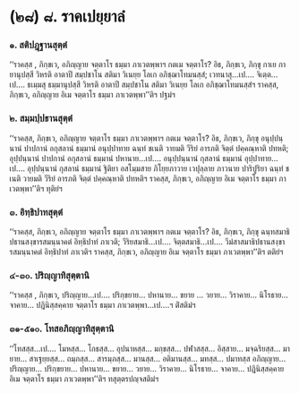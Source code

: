 <h1>(๒๘) ๘. ราคเปยฺยาลํ</h1>
<h3>๑. สติปฎฺฐานสุตฺตํ</h3>
<p> ‘‘ราคสฺส  , ภิกฺขเว, อภิญฺญาย จตฺตาโร ธมฺมา ภาเวตพฺพาฯ กตเม จตฺตาโร? อิธ, ภิกฺขเว, ภิกฺขุ กาเย กายานุปสฺสี วิหรติ อาตาปี สมฺปชาโน สติมา วิเนยฺย โลเก อภิชฺฌาโทมนสฺสํ; เวทนาสุ…เป.… จิเตฺต…เป.… ธเมฺมสุ ธมฺมานุปสฺสี วิหรติ อาตาปี สมฺปชาโน สติมา วิเนยฺย โลเก อภิชฺฌาโทมนสฺสํฯ ราคสฺส, ภิกฺขเว, อภิญฺญาย อิเม จตฺตาโร ธมฺมา ภาเวตพฺพา’’ติฯ ปฐมํฯ</p>


<h3>๒. สมฺมปฺปธานสุตฺตํ</h3>
<p> ‘‘ราคสฺส, ภิกฺขเว, อภิญฺญาย จตฺตาโร ธมฺมา ภาเวตพฺพาฯ กตเม จตฺตาโร? อิธ, ภิกฺขเว, ภิกฺขุ อนุปฺปนฺนานํ ปาปกานํ อกุสลานํ ธมฺมานํ อนุปฺปาทาย ฉนฺทํ ชเนติ วายมติ วีริยํ อารภติ จิตฺตํ ปคฺคณฺหาติ ปทหติ; อุปฺปนฺนานํ ปาปกานํ อกุสลานํ ธมฺมานํ ปหานาย…เป.… อนุปฺปนฺนานํ กุสลานํ ธมฺมานํ อุปฺปาทาย…เป.… อุปฺปนฺนานํ กุสลานํ ธมฺมานํ ฐิติยา อสโมฺมสาย ภิโยฺยภาวาย เวปุลฺลาย ภาวนาย ปาริปูริยา ฉนฺทํ ชเนติ วายมติ วีริยํ อารภติ จิตฺตํ ปคฺคณฺหาติ ปทหติฯ ราคสฺส, ภิกฺขเว, อภิญฺญาย อิเม จตฺตาโร ธมฺมา ภาเวตพฺพา’’ติฯ ทุติยํฯ</p>


<h3>๓. อิทฺธิปาทสุตฺตํ</h3>
<p> ‘‘ราคสฺส, ภิกฺขเว, อภิญฺญาย จตฺตาโร ธมฺมา ภาเวตพฺพาฯ กตเม จตฺตาโร? อิธ, ภิกฺขเว, ภิกฺขุ ฉนฺทสมาธิปธานสงฺขารสมนฺนาคตํ อิทฺธิปาทํ ภาเวติ; วีริยสมาธิ…เป.… จิตฺตสมาธิ…เป.… วีมํสาสมาธิปธานสงฺขารสมนฺนาคตํ อิทฺธิปาทํ  ภาเวติฯ ราคสฺส, ภิกฺขเว, อภิญฺญาย อิเม จตฺตาโร ธมฺมา ภาเวตพฺพา’’ติฯ ตติยํฯ</p>


<h3>๔-๓๐. ปริญฺญาทิสุตฺตานิ</h3>
<p> ‘‘ราคสฺส  , ภิกฺขเว, ปริญฺญาย…เป.… ปริกฺขยาย… ปหานาย… ขยาย … วยาย… วิราคาย… นิโรธาย… จาคาย… ปฎินิสฺสคฺคาย จตฺตาโร ธมฺมา ภาเวตพฺพา…เป.…ฯ ติํสติมํฯ</p>


<h3>๓๑-๕๑๐. โทสอภิญฺญาทิสุตฺตานิ</h3>
<p> ‘‘โทสสฺส…เป.… โมหสฺส… โกธสฺส… อุปนาหสฺส… มกฺขสฺส… ปฬาสสฺส… อิสฺสาย… มจฺฉริยสฺส… มายาย… สาเฐยฺยสฺส… ถมฺภสฺส… สารมฺภสฺส… มานสฺส… อติมานสฺส… มทสฺส… ปมาทสฺส อภิญฺญาย… ปริญฺญาย… ปริกฺขยาย… ปหานาย… ขยาย… วยาย… วิราคาย… นิโรธาย… จาคาย… ปฎินิสฺสคฺคาย อิเม จตฺตาโร ธมฺมา ภาเวตพฺพา’’ติฯ ทสุตฺตรปญฺจสติมํฯ</p>

</p>

</p>





